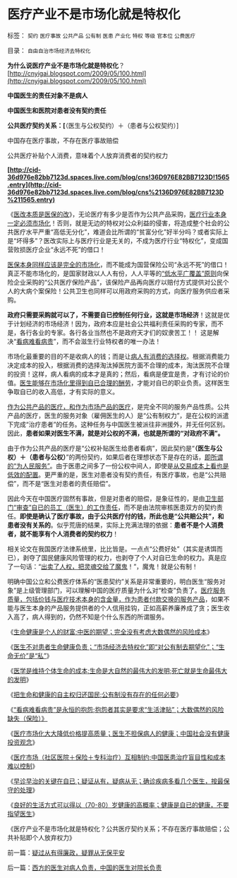 # 医疗产业不是市场化就是特权化

标签： `契约` `医疗事故` `公共产品` `公有制` `医患` `产业化` `特权` `等级` `官本位` `公费医疗` 

目录： `自由自治市场经济去特权化`

**为什么说医疗产业不是市场化就是特权化**？[http://cnyigai.blogspot.com/2009/05/100.html](http://cnyigai.blogspot.com/2009/05/100.html)

**中国医生的责任对象不是病人**

**中国医生和医院对患者没有契约责任**

**公共医疗契约关系：[**（医生与公权契约）＋（患者与公权契约）]

中国存在医疗事故，不存在医疗事故赔偿

公共医疗补贴个人消费，意味着个人放弃消费者的契约权力

**[http://cid-36d976e82bb7123d.spaces.live.com/blog/cns!36D976E82BB7123D!1565.entry](http://cid-36d976e82bb7123d.spaces.live.com/blog/cns%2136D976E82BB7123D%211565.entry)**

《[医改本质是医保的改](../../../2009/1/27/荒唐的医疗公共产品说：“医疗之改”与“医保之改”.md)》，无论医疗有多少是否作为公共产品采购，[医疗行业本身一定必须市场化](../../../2010/7/18/医改唯一出路就是市场经济去特权化.md)！否则，就是无边的特权对公众利益的侵害，将造成整个社会的公共医疗水平严重“高低无分化”，难道会比所谓的“贫富分化”好半分吗？或者实际上是“坏得多”？医改实际上与医疗行业是无关的，不成为医疗行业“特权化”，变成国营败损医疗企业“永远不死”的借口！



[医保本身同样应该是完全的市场化](../../../2010/7/13/中国“病得起”个人现金财产需1000万以上.md)，而不能成为国营保险公司“永远不死”的借口！真正不能市场化的，是国家财政以人人有份，人人平等的[“低水平广覆盖”原则](../../../2009/2/26/社会保障有三个原则一种义务.md)向保险企业采购的“公共医疗保险产品”，该保险产品再向医疗以赔付方式提供对公民个人的大病个案保险！公共卫生也同样可以用政府采购的方式，向医疗服务供应者采购。



**政府只需要采购就可以了，不需要自已控制任何行业，这就是市场经济**！这就是优于计划经济的市场经济！因为，政府本应是社会公共福利责任采购的专家，而不是，各行各业的专家。各行各业当然也不是政府天才们的奴隶苦工！！
这是解决“[看病难看病贵](../../../2010/7/14/生命健康皆有价；医改不能为了“看病难看病贵”.md)”，而不会滋生行业特权者的唯一办法！

市场化最重要的目的不是收病人的钱；而是让[病人有消费的选择权](../../../2010/7/18/医改唯一出路就是市场经济去特权化.md)。根据消费能力决定成本的投入，根据消费的选择淘汰掉医院方面不合理的成本，淘汰医院不合理的投资！这样，病人看病的成本才是真的；然后，看病是便宜是贵，才有讨论的价值。[医生能够在市场化里得到自已合理的酬劳](../../../2010/7/19/坏的制度将人变成鬼，医生成了“医鬼”.md)，才能对自已的职业负责。这样医生争取自已的收入高低，才有实际的意义。

[作为公共产品的医疗，和作为市场产品的医疗](../../../2010/7/12/“医疗是公共产品说”极其荒唐；医疗不是公共产品.md)，是完全不同的服务产品性质。公共产品的医疗，医生的服务对象（雇佣医生的人）是“公有制权力”，是在公权的派遣下完成“治疗患者”的任务。这种任务与中国医生被派往非洲援外，并无任何区别。因此，**患者如果对医生不满，就是对公权的不满，也就是所谓的“对政府不满”。**

由于作为公共产品的医疗是“公权补贴医生给患者看病”，因此契约是“**（医生与公权）＋（患者与公权）**”的两份契约，如果后者在理想状态下是存在的话，[即所谓的“为人民服务”](../../../2009/7/14/行政改革缺少的就是为人民服务之普世的价值观.md)。由于医患之间多了一份公权中间人，即使是[从交易成本上看也是低效的配置](../../../2009/11/10/中国社会的交易成本和不确定性成本.md)。更严重的是，医生对患者没有契约责任，有医疗事故，也是“公共赔偿”，而不是“医生对患者的责任赔偿”。

因此今天在中国医疗固然有事故，但是对患者的赔偿，是象征性的，是由[卫生部门“审查”自已的员工（医生）的工作责任](../../../2010/7/14/公费医疗和公立医疗是医改巨障.md)，而不是由法院审核医患双方的契约责任。**即使是确认了医疗事故，由于公共医疗付的钱，所此也是“公共赔公共”，和患者没有关系的**。似乎荒唐的结果，实际上充满法理的依据：**患者不是个人消费者，就不能享有个人消费者的契约权力**！



相关论文在我国医疗法律系统里，比比皆是。一点点“公费好处”（其实是诱饵而已），剥夺了国民健康风险管理的权力，也剥夺了个人对自已生命的权力。真是应了一句话：“[出卖了人权，把灵魂交给了魔鬼](../../../2009/11/14/市场经济观点下小农的“愚蠢交换”.md)！”，魔鬼！就是公有制！

明确中国公立和公费医疗体系的“医患契约”关系是非常重要的，明白医生“服务对象”是上级管理部门，可以理解中国的医疗质量为什么对“检查”负责了。[医疗服务质量，包括价钱与医疗技术本身的含金量，作为患者付款交换的服务产品](../../../2010/7/20/“市场经济去特权化”即“对公有制去期望化”.md)，如果不能与医生本身的产品服务提供者的个人信用挂钩，正如高薪养廉养成了贪；医生收入高了，病人得到的，仍然不知是个什么东西的所谓服务。

《[生命健康是个人的财富;中医的期望；完全没有考虑大数偶然的风险成本](../../../2010/7/19/生命健康是个人和家庭的财富.md)》

《[医生不对患者生命健康负责；“市场经济去特权化”即“对公有制去期望化”；“生命无价”是“私”](../../../2010/7/20/“市场经济去特权化”即“对公有制去期望化”.md)》

《[医学是维持个体生命的成本;生命是大自然的最伟大的发明;死亡就是生命最伟大的发明](../../../2010/7/20/死亡就是生命最伟大的发明.md)》

《[把生命和健康的自主权归还国民;公有制没有存在的任何必要](../../../2010/7/21/请把生命和健康的自主权归还国民.md)》

《[“看病难看病贵”是永恒的抱怨;抱怨者其实是要求“生活津贴”；大数偶然的风险缺失（保险）》](../../../2010/7/21/“看病难看病贵”是永恒的抱怨;.md)

《[医疗市场化大大降低价格提高质量；医生不担保病人的健康；中国社会没有健康投资观念](../../../2010/7/21/中国社会没有健康投资的市场意识.md)》

《[医疗市场（社区医院＋保险＋专科治疗）互相制约;中国医患治疗盲目性和成本难以控制](../../../2010/7/23/中国缺乏医疗市场互相制约的常识.md)》

《[早诊早治的关键在自已；疑证从有，疑病从无；确诊疾病多看几个医生，按最保守的处理](../../../2010/7/23/早诊早治的关键在自已；疑证从有，疑病从无.md)》

《[良好的生活方式可以得以（70-80）岁健康的高概率；健康是自已的健康，不要指望医生](../../../2010/7/23/良好的生活方式，健康是自已的健康.md)》

《医疗产业不是市场化就是特权化？公共医疗契约关系；不存在医疗事故赔偿；公共补贴即个人放弃权力》



前一篇：[疑过从有得廉政，疑罪从无保平安](../../../2010/7/23/疑过从有得廉政，疑罪从无保平安.md)

后一篇：[西方的医生对病人负责，中国的医生对院长负责](../../../2010/7/23/西方的医生对病人负责，中国的医生对院长负责.md)